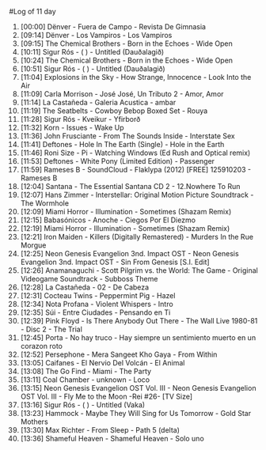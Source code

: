 #Log of 11 day

1. [00:00] Dënver - Fuera de Campo - Revista De Gimnasia
1. [09:14] Dënver - Los Vampiros - Los Vampiros
1. [09:15] The Chemical Brothers - Born in the Echoes - Wide Open
1. [10:11] Sigur Rós - ( ) - Untitled (Dauðalagið)
1. [10:24] The Chemical Brothers - Born in the Echoes - Wide Open
1. [10:51] Sigur Rós - ( ) - Untitled (Dauðalagið)
1. [11:04] Explosions in the Sky - How Strange, Innocence - Look Into the Air
1. [11:09] Carla Morrison - José José, Un Tributo 2 - Amor, Amor
1. [11:14] La Castañeda - Galeria Acustica - ambar
1. [11:19] The Seatbelts - Cowboy Bebop Boxed Set - Rouya
1. [11:28] Sigur Rós - Kveikur - Yfirborð
1. [11:32] Korn - Issues - Wake Up
1. [11:36] John Frusciante - From The Sounds Inside - Interstate Sex
1. [11:41] Deftones - Hole In The Earth (Single) - Hole in the Earth
1. [11:46] Roni Size - Pi - Watching Windows (Ed Rush and Optical remix)
1. [11:53] Deftones - White Pony (Limited Edition) - Passenger
1. [11:59] Rameses B - SoundCloud - Flaklypa (2012) [FREE] 125910203 - Rameses B
1. [12:04] Santana - The Essential Santana CD 2 - 12.Nowhere To Run
1. [12:07] Hans Zimmer - Interstellar: Original Motion Picture Soundtrack - The Wormhole
1. [12:09] Miami Horror - Illumination - Sometimes (Shazam Remix)
1. [12:15] Babasónicos - Anoche - Ciegos Por El Diezmo
1. [12:19] Miami Horror - Illumination - Sometimes (Shazam Remix)
1. [12:21] Iron Maiden - Killers (Digitally Remastered) - Murders In the Rue Morgue
1. [12:25] Neon Genesis Evangelion 3nd. Impact OST - Neon Genesis Evangelion 3nd. Impact OST - Sin From Genesis [S.I. Edit]
1. [12:26] Anamanaguchi - Scott Pilgrim vs. the World: The Game - Original Videogame Soundtrack - Subboss Theme
1. [12:28] La Castañeda - 02 - De Cabeza
1. [12:31] Cocteau Twins - Peppermint Pig - Hazel
1. [12:34] Nota Profana - Violent Whispers - Intro
1. [12:35] Súi - Entre Ciudades - Pensando en Ti
1. [12:39] Pink Floyd - Is There Anybody Out There - The Wall Live 1980-81 - Disc 2 - The Trial
1. [12:45] Porta - No hay truco - Hay siempre un sentimiento muerto en un corazon roto
1. [12:52] Persephone - Mera Sangeet Kho Gaya - From Within
1. [13:05] Caifanes - El Nervio Del Volcán - El Animal
1. [13:08] The Go Find - Miami - The Party
1. [13:11] Coal Chamber - unknown - Loco
1. [13:15] Neon Genesis Evangelion OST Vol. III - Neon Genesis Evangelion OST Vol. III - Fly Me to the Moon -Rei #26- [TV Size]
1. [13:16] Sigur Rós - ( ) - Untitled (Vaka)
1. [13:23] Hammock - Maybe They Will Sing for Us Tomorrow - Gold Star Mothers
1. [13:30] Max Richter - From Sleep - Path 5 (delta)
1. [13:36] Shameful Heaven - Shameful Heaven - Solo uno
